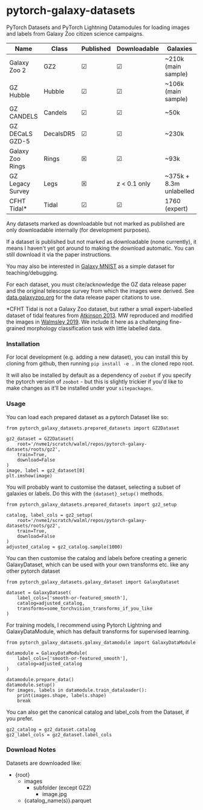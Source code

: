 # pytorch-galaxy-datasets
PyTorch Datasets and PyTorch Lightning Datamodules for loading images and labels from Galaxy Zoo citizen science campaigns.

| Name      | Class | Published | Downloadable | Galaxies
| ----------- | ----------- | --- | ---- | ---- |
| Galaxy Zoo 2 | GZ2 | &#x2611; | &#x2611; | ~210k (main sample) |
| GZ Hubble   | Hubble | &#x2611; | &#x2611; | ~106k (main sample) |
| GZ CANDELS   | Candels | &#x2611; | &#x2611; | ~50k |
| GZ DECaLS GZD-5   | DecalsDR5 | &#x2611; | &#x2611; | ~230k |
| Galaxy Zoo Rings | Rings | &#x2612; | &#x2611; | ~93k |
| GZ Legacy Survey  | Legs | &#x2612; | z < 0.1 only | ~375k + 8.3m unlabelled |
| CFHT Tidal* | Tidal | &#x2611; | &#x2611; | 1760 (expert) |

Any datasets marked as downloadable but not marked as published are only downloadable internally (for development purposes).

If a dataset is published but not marked as downloadable (none currently), it means I haven't yet got around to making the download automatic. You can still download it via the paper instructions.

You may also be interested in [Galaxy MNIST](https://github.com/mwalmsley/galaxy_mnist) as a simple dataset for teaching/debugging.

For each dataset, you must cite/acknowledge the GZ data release paper and the original telescope survey from which the images were derived. See [data.galaxyzoo.org](data.galaxyzoo.org) for the data release paper citations to use.

*CFHT Tidal is not a Galaxy Zoo dataset, but rather a small expert-labelled dataset of tidal features from [Atkinson 2013](https://doi.org/10.1088/0004-637X/765/1/28).
MW reproduced and modified the images in [Walmsley 2019](https://doi.org/10.1093/mnras/sty3232).
We include it here as a challenging fine-grained morphology classification task with little labelled data.

### Installation

For local development (e.g. adding a new dataset), you can install this by cloning from github, then running `pip install -e .` in the cloned repo root. 

It will also be installed by default as a dependency of `zoobot` if you specify the pytorch version of `zoobot` - but this is slightly trickier if you'd like to make changes as it'll be installed under your `sitepackages`.

### Usage

You can load each prepared dataset as a pytorch Dataset like so:

    from pytorch_galaxy_datasets.prepared_datasets import GZ2Dataset

    gz2_dataset = GZ2Dataset(
        root='/nvme1/scratch/walml/repos/pytorch-galaxy-datasets/roots/gz2',
        train=True,
        download=False
    )
    image, label = gz2_dataset[0]
    plt.imshow(image)

You will probably want to customise the dataset, selecting a subset of galaxies or labels. Do this with the `{dataset}_setup()` methods.

    from pytorch_galaxy_datasets.prepared_datasets import gz2_setup

    catalog, label_cols = gz2_setup(
        root='/nvme1/scratch/walml/repos/pytorch-galaxy-datasets/roots/gz2',
        train=True,
        download=False
    )
    adjusted_catalog = gz2_catalog.sample(1000)

You can then customise the catalog and labels before creating a generic GalaxyDataset, which can be used with your own transforms etc. like any other pytorch dataset

    from pytorch_galaxy_datasets.galaxy_dataset import GalaxyDataset

    dataset = GalaxyDataset(
        label_cols=['smooth-or-featured_smooth'],
        catalog=adjusted_catalog,
        transforms=some_torchvision_transforms_if_you_like
    )

For training models, I recommend using Pytorch Lightning and GalaxyDataModule, which has default transforms for supervised learning.

    from pytorch_galaxy_datasets.galaxy_datamodule import GalaxyDataModule

    datamodule = GalaxyDataModule(
        label_cols=['smooth-or-featured_smooth'],
        catalog=adjusted_catalog
    )

    datamodule.prepare_data()
    datamodule.setup()
    for images, labels in datamodule.train_dataloader():
        print(images.shape, labels.shape)
        break

You can also get the canonical catalog and label_cols from the Dataset, if you prefer.

    gz2_catalog = gz2_dataset.catalog
    gz2_label_cols = gz2_dataset.label_cols

### Download Notes

Datasets are downloaded like:

- {root}
    - images
        - subfolder (except GZ2)
            - image.jpg
    - {catalog_name(s)}.parquet